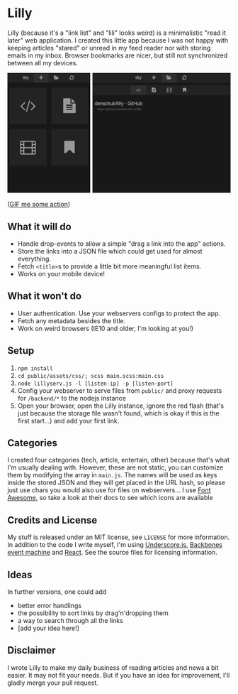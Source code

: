 Lilly
=====

Lilly (because it's a "link list" and "lili" looks weird) is a minimalistic "read it later" web application. I created this little app because I was not happy with keeping articles "stared" or unread in my feed reader nor with storing emails in my inbox. Browser bookmarks are nicer, but still not synchronized between all my devices.

![screenshot](https://raw.githubusercontent.com/denschub/lilly/master/_docs/interface.png)

([GIF me some action](https://raw.githubusercontent.com/denschub/lilly/master/_docs/action.gif))

What it will do
---------------

* Handle drop-events to allow a simple "drag a link into the app" actions.
* Store the links into a JSON file which could get used for almost everything.
* Fetch `<title>`s to provide a little bit more meaningful list items.
* Works on your mobile device!

What it won't do
----------------

* User authentication. Use your webservers configs to protect the app.
* Fetch any metadata besides the title.
* Work on weird browsers (IE10 and older, I'm looking at you!)

Setup
-----

1. `npm install`
2. `cd public/assets/css/; scss main.scss:main.css`
3. `node lillyserv.js -l [listen-ip] -p [listen-port]`
4. Config your webserver to serve files from `public/` and proxy requests for `/backend/*` to the nodejs instance
5. Open your browser, open the Lilly instance, ignore the red flash (that's just because the storage file wasn't found, which is okay if this is the first start...) and add your first link.

Categories
----------

I created four categories (tech, article, entertain, other) because that's what I'm usually dealing with. However, these are not static, you can customize them by modifying the array in `main.js`. The names will be used as keys inside the stored JSON and they will get placed in the URL hash, so please just use chars you would also use for files on webservers... I use [Font Awesome](http://fontawesome.io/), so take a look at their docs to see which icons are available

Credits and License
-------------------

My stuff is released under an MIT license, see `LICENSE` for more information. In addition to the code I write myself, I'm using [Underscore.js](http://underscorejs.org), [Backbones event machine](http://backbonejs.org) and [React](http://www.apache.org/licenses/LICENSE-2.0). See the source files for licensing information.

Ideas
-----

In further versions, one could add

* better error handlings
* the possibility to sort links by drag'n'dropping them
* a way to search through all the links
* [add your idea here!]

Disclaimer
----------

I wrote Lilly to make my daily business of reading articles and news a bit easier. It may not fit your needs. But if you have an idea for improvement, I'll gladly merge your pull request.
